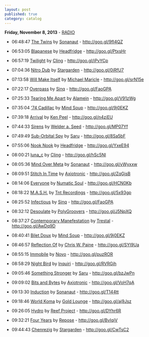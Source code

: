 ```yaml
---
layout: post
published: true
category: catalog
---
```


**Friday, November  8, 2013** - [RADIO](/2013/11/08/headfridge-radio)

*   06:48:47  [The Twins](http://goo.gl/pH8wOc) by [Sonanaut](http://www.last.fm/music/Sonanaut) - http://goo.gl/9fI4QZ

*   06:53:05  [Blapanese](http://goo.gl/xqsLdS) by [Headfridge](http://www.last.fm/music/Headfridge) - http://goo.gl/PtxsHr

*   06:57:19  [Twilight](http://goo.gl/RRv6t0) by [Cling](http://www.last.fm/music/Cling) - http://goo.gl/iPvYCp

*   07:04:36  [Nitro Dub](http://goo.gl/u2GcCu) by [Stargarden](http://www.last.fm/music/Stargarden) - http://goo.gl/0iRfU7

*   07:13:58  [Will Make Itself](http://goo.gl/Y42qtF) by [Michael Maricle](http://www.last.fm/music/Michael+Maricle) - http://goo.gl/srN15e

*   07:22:17  [Overpass](http://goo.gl/gpMRd9) by [Sinq](http://www.last.fm/music/Sinq) - http://goo.gl/FaoGPA

*   07:25:33  [Tearing Me Apart](http://goo.gl/bZvCIy) by [Alamein](http://www.last.fm/music/Alamein) - http://goo.gl/V91zWg

*   07:35:04  ['74 Cadillac](http://goo.gl/h2Ucx7) by [Mind Soup](http://www.last.fm/music/Mind+Soup) - http://goo.gl/9j0EKZ

*   07:39:18  [Arrival](http://goo.gl/HbR8WU) by [Ken Peel](http://www.last.fm/music/Ken+Peel) - http://goo.gl/n4ziEU

*   07:44:33  [Sirens](http://goo.gl/Ouk3cR) by [Welder a. Seed](http://www.last.fm/music/Welder+a.+Seed) - http://goo.gl/MP07Yf

*   07:49:49  [Sub-Orbital Spy](http://goo.gl/qnpUhF) by [Saru](http://www.last.fm/music/Saru) - http://goo.gl/8Sa5bF

*   07:55:06  [Nook Nook](http://goo.gl/1kG25y) by [Headfridge](http://www.last.fm/music/Headfridge) - http://goo.gl/YxeE94

*   08:00:21  [luna_c](http://goo.gl/5I6iOE) by [Cling](http://www.last.fm/music/Cling) - http://goo.gl/hSc5NI

*   08:05:36  [Mind Over Meta](http://goo.gl/FAmrvF) by [Sonanaut](http://www.last.fm/music/Sonanaut) - http://goo.gl/vWyxxw

*   08:09:51  [Stitch In Time](http://goo.gl/pzjtId) by [Axiotronic](http://www.last.fm/music/Axiotronic) - http://goo.gl/ZqGjsB

*   08:14:06  [Everyone](http://goo.gl/IpxN53) by [Numatic Soul](http://www.last.fm/music/Numatic+Soul) - http://goo.gl/HCN0Kb

*   08:18:22  [M.A.S.H.](http://goo.gl/SYDZG5) by [Tnt Recordings](http://www.last.fm/music/Tnt+Recordings) - http://goo.gl/5x93gp

*   08:25:52  [Infectious](http://goo.gl/817gcN) by [Sinq](http://www.last.fm/music/Sinq) - http://goo.gl/FaoGPA

*   08:32:12  [Desoulate](http://goo.gl/gZBzJs) by [PolyGroovers](http://www.last.fm/music/PolyGroovers) - http://goo.gl/J5NpXQ

*   08:37:27  [Contemporary Manefestation](http://goo.gl/LC5QU6) by [Trestal](http://www.last.fm/music/Trestal) - http://goo.gl/AwDq9D

*   08:40:41  [Bilet Doux](http://goo.gl/pmkx4s) by [Mind Soup](http://www.last.fm/music/Mind+Soup) - http://goo.gl/9j0EKZ

*   08:46:57  [Reflection Of](http://goo.gl/CAEbLp) by [Chris W. Paine](http://www.last.fm/music/Chris+W.+Paine) - http://goo.gl/SYI9Ua

*   08:55:15  [Immobile](http://goo.gl/kusj3O) by [Novo](http://www.last.fm/music/Novo) - http://goo.gl/puzROR

*   08:58:29  [Night Bird](http://goo.gl/zpe9c6) by [Inquiri](http://www.last.fm/music/Inquiri) - http://goo.gl/RVRGih

*   09:05:46  [Something Stronger](http://goo.gl/yehnB6) by [Saru](http://www.last.fm/music/Saru) - http://goo.gl/bzJwPn

*   09:09:02  [Bits and Bytes](http://goo.gl/RqIHjA) by [Axiotronic](http://www.last.fm/music/Axiotronic) - http://goo.gl/VoH7qA

*   09:13:30  [Induction](http://goo.gl/XD8EDa) by [Sonanaut](http://www.last.fm/music/Sonanaut) - http://goo.gl/T144tt

*   09:18:46  [World Koma](http://goo.gl/ZudCKc) by [Gold Lounge](http://www.last.fm/music/Gold+Lounge) - http://goo.gl/aj9Jsz

*   09:26:05  [Hydro](http://goo.gl/gdHmQq) by [Reef Project](http://www.last.fm/music/Reef+Project) - http://goo.gl/DYhr6R

*   09:32:21  [Four Years](http://goo.gl/omkKq7) by [Repose](http://www.last.fm/music/Repose) - http://goo.gl/BvIqiV

*   09:44:43  [Chenrezig](http://goo.gl/3OOC9b) by [Stargarden](http://www.last.fm/music/Stargarden) - http://goo.gl/CwTsC2


